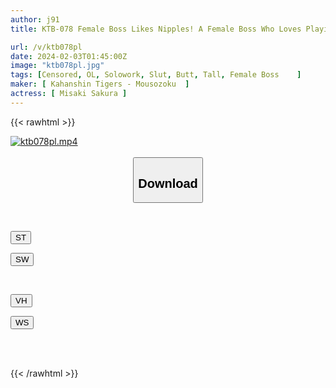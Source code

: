 ```yaml
---
author: j91
title: KTB-078 Female Boss Likes Nipples! A Female Boss Who Loves Playing With Her Nipples Has A Teasing Ejaculation Office.My Female Boss, Sakura-san, Misaki Sakura.

url: /v/ktb078pl
date: 2024-02-03T01:45:00Z
image: "ktb078pl.jpg"
tags: [Censored, OL, Solowork, Slut, Butt, Tall, Female Boss	]
maker: [ Kahanshin Tigers - Mousozoku  ]
actress: [ Misaki Sakura ]
---
```



{{< rawhtml >}}

<div class="video" data-videoid="3qgWJDpyVyUdzAV">
    <a href="javascript:;">
        <img src="/v/ktb078pl/ktb078pl.jpg" width="WIDTH" height="HEIGHT" alt="ktb078pl.mp4" loading="lazy">
    </a>
</div>

<script type="text/javascript" src="https://j91.asia/asset/on-demand-st.js"></script>

<br>
  <link rel="stylesheet" href="https://j91.asia/asset/bs5.css">
  
  <center>
  <button class="btn btn-primary" type="button" data-bs-toggle="collapse" data-bs-target=".multi-collapse" aria-expanded="false" aria-controls="multiCollapseExample1 multiCollapseExample2"><h2>Download</h2></button></center>
</p>
<div class="row">
  <div class="col">
    <div class="collapse multi-collapse" id="multiCollapseExample1">
      <div class="card card-body">
	      	      <br>
<div class="buttons">  
<p><a href="https://streamtape.to/v/3qgWJDpyVyUdzAV" target="_blank"><button class="btn-hover color-3"><i class="fa fa-download"></i> ST</button></a></p>
<p><a href="https://flaswish.com/oxt3siwejkx2" target="_blank"><button class="btn-hover color-2"><i class="fa fa-download"></i> SW</button></a></p></div>
    </div>
  </div>
</div>
  <div class="col">
    <div class="collapse multi-collapse" id="multiCollapseExample2">
      <div class="card card-body">
	      <br>
<div class="buttons">
<p><a href="javascript:;" target="_blank"><button class="btn-hover color-9"><i class="fa fa-download"></i> VH</button></a></p>
<p><a href="javascript:;" target="_blank"><button class="btn-hover color-8"><i class="fa fa-download"></i> WS</button></a></p></div>
<br><br>
      </div>
    </div>
  </div>
</div>

{{< /rawhtml >}}